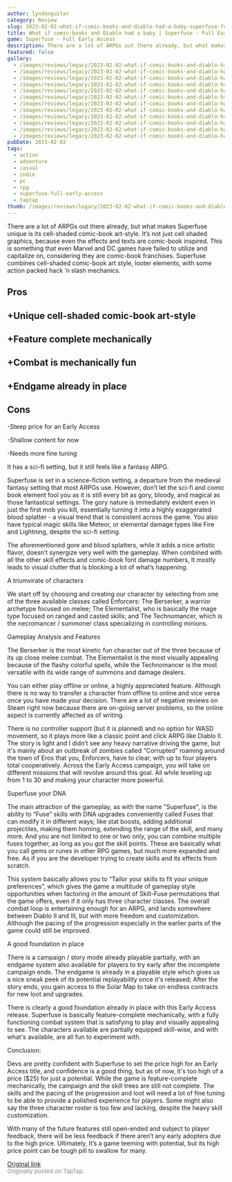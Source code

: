 ```yaml
---
author: lyndonguitar
category: Review
slug: 2023-02-02-what-if-comic-books-and-diablo-had-a-baby-superfuse-full-early-access-review
title: What if comic-books and Diablo had a baby | Superfuse - Full Early Access Review
game: Superfuse - Full Early Access
description: There are a lot of ARPGs out there already, but what makes Superfuse unique is its cell-shaded comic-book art-style. It’s not just cell shaded graphics, because even the effects and texts are comic-book inspired. This is something that even Marvel and DC games have failed to utilize and capitalize on, considering they are comic-book franchises. Superfuse combines cell-shaded comic-book art style, looter elements, with some action packed hack ’n slash mechanics.
featured: false
gallery:
  - /images/reviews/legacy/2023-02-02-what-if-comic-books-and-diablo-had-a-baby--superfuse---full-early-access-review-0.avif
  - /images/reviews/legacy/2023-02-02-what-if-comic-books-and-diablo-had-a-baby--superfuse---full-early-access-review-1.avif
  - /images/reviews/legacy/2023-02-02-what-if-comic-books-and-diablo-had-a-baby--superfuse---full-early-access-review-2.avif
  - /images/reviews/legacy/2023-02-02-what-if-comic-books-and-diablo-had-a-baby--superfuse---full-early-access-review-3.avif
  - /images/reviews/legacy/2023-02-02-what-if-comic-books-and-diablo-had-a-baby--superfuse---full-early-access-review-4.avif
  - /images/reviews/legacy/2023-02-02-what-if-comic-books-and-diablo-had-a-baby--superfuse---full-early-access-review-5.avif
  - /images/reviews/legacy/2023-02-02-what-if-comic-books-and-diablo-had-a-baby--superfuse---full-early-access-review-6.avif
  - /images/reviews/legacy/2023-02-02-what-if-comic-books-and-diablo-had-a-baby--superfuse---full-early-access-review-7.avif
  - /images/reviews/legacy/2023-02-02-what-if-comic-books-and-diablo-had-a-baby--superfuse---full-early-access-review-8.avif
  - /images/reviews/legacy/2023-02-02-what-if-comic-books-and-diablo-had-a-baby--superfuse---full-early-access-review-9.avif
  - /images/reviews/legacy/2023-02-02-what-if-comic-books-and-diablo-had-a-baby--superfuse---full-early-access-review-10.avif
  - /images/reviews/legacy/2023-02-02-what-if-comic-books-and-diablo-had-a-baby--superfuse---full-early-access-review-11.avif
pubDate: 2023-02-02
tags:
  - action
  - adventure
  - casual
  - indie
  - pc
  - rpg
  - superfuse-full-early-access
  - taptap
thumb: /images/reviews/legacy/2023-02-02-what-if-comic-books-and-diablo-had-a-baby--superfuse---full-early-access-review-0.avif
---
```


There are a lot of ARPGs out there already, but what makes Superfuse unique is its cell-shaded comic-book art-style. It’s not just cell shaded graphics, because even the effects and texts are comic-book inspired. This is something that even Marvel and DC games have failed to utilize and capitalize on, considering they are comic-book franchises. Superfuse combines cell-shaded comic-book art style, looter elements, with some action packed hack ’n slash mechanics.




## Pros



## +Unique cell-shaded comic-book art-style


## +Feature complete mechanically


## +Combat is mechanically fun


## +Endgame already in place




## Cons


-Steep price for an Early Access

-Shallow content for now

-Needs more fine tuning

It has a sci-fi setting, but it still feels like a fantasy ARPG.

Superfuse is set in a science-fiction setting, a departure from the medieval fantasy setting that most ARPGs use. However, don’t let the sci-fi and comic book element fool you as it is still every bit as gory, bloody, and magical as those fantastical settings. The gory nature is immediately evident even in just the first mob you kill, essentially turning it into a highly exaggerated blood splatter - a visual trend that is consistent across the game. You also have typical magic skills like Meteor, or elemental damage types like Fire and Lightning, despite the sci-fi setting.

The aforementioned gore and blood splatters, while it adds a nice artistic flavor, doesn’t synergize very well with the gameplay. When combined with all the other skill effects and comic-book font damage numbers, It mostly leads to visual clutter that is blocking a lot of what’s happening.

A triumvirate of characters

We start off by choosing and creating our character by selecting from one of the three available classes called Enforcers: The Berserker, a warrior archetype focused on melee; The Elementalist, who is basically the mage type focused on ranged and casted skills; and The Technomancer, which is the necromancer / summoner class specializing in controlling minions.

Gameplay Analysis and Features

The Berserker is the most kinetic fun character out of the three because of its up close melee combat. The Elementalist is the most visually appealing because of the flashy colorful spells, while the Technomancer is the most versatile with its wide range of summons and damage dealers.

You can either play offline or online, a highly appreciated feature. Although there is no way to transfer a character from offline to online and vice versa once you have made your decision. There are a lot of negative reviews on Steam right now because there are on-going server problems, so the online aspect is currently affected as of writing.

There is no controller support (but it is planned) and no option for WASD movement, so it plays more like a classic point and click ARPG like Diablo II. The story is light and I didn’t see any heavy narrative driving the game, but it's mainly about an outbreak of zombies called “Corrupted” roaming around the town of Eros that you, Enforcers, have to clear, with up to four players total cooperatively. Across the Early Access campaign, you will take on different missions that will revolve around this goal. All while leveling up from 1 to 30 and making your character more powerful.

Superfuse your DNA

The main attraction of the gameplay, as with the name "Superfuse", is the ability to “Fuse” skills with DNA upgrades conveniently called Fuses that can modify it in different ways; like stat boosts, adding additional projectiles, making them homing, extending the range of the skill, and many more. And you are not limited to one or two only, you can combine multiple fuses together, as long as you got the skill points. These are basically what you call gems or runes in other RPG games, but much more expanded and free. As if you are the developer trying to create skills and its effects from scratch.

This system basically allows you to “Tailor your skills to fit your unique preferences”, which gives the game a multitude of gameplay style opportunities when factoring in the amount of Skill-Fuse permutations that the game offers, even if it only has three character classes. The overall combat loop is entertaining enough for an ARPG, and lands somewhere between Diablo II and III, but with more freedom and customization. Although the pacing of the progression especially in the earlier parts of the game could still be improved.

A good foundation in place

There is a campaign / story mode already playable partially, with an endgame system also available for players to try early after the incomplete campaign ends.  The endgame is already in a playable style which gives us a nice sneak peek of its potential replayability once it's released; After the story ends, you gain access to the Solar Map to take on endless contracts for new loot and upgrades.

There is clearly a good foundation already in place with this Early Access release. Superfuse is basically feature-complete mechanically, with a fully functioning combat system that is satisfying to play and visually appealing to see. The characters available are partially equipped skill-wise, and with what's available, are all fun to experiment with.

Conclusion:

Devs are pretty confident with Superfuse to set the price high for an Early Access title, and confidence is a good thing, but as of now, it's too high of a price ($25) for just a potential. While the game is feature-complete mechanically, the campaign and the skill trees are still not complete. The skills and the pacing of the progression and loot will need a lot of fine tuning to be able to provide a polished experience for players. Some might also say the three character roster is too few and lacking, despite the heavy skill customization.

With many of the future features still open-ended and subject to player feedback, there will be less feedback if there aren’t any early adopters due to the high price. Ultimately, It’s a game teeming with potential, but its high price point can be tough pill to swallow for many.

[Original link](https://www.taptap.io/post/4419250)<br><span style="font-size: 0.95em; color: #888;">Originally posted on TapTap.</span>